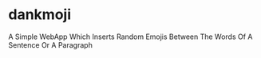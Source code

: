 # dankmoji
A Simple WebApp Which Inserts Random Emojis Between The Words Of A Sentence Or A Paragraph
